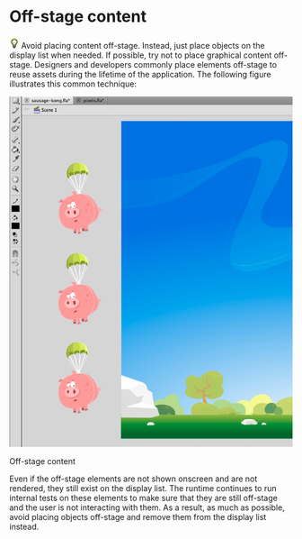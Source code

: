 # Off-stage content

![](../img/tip_help.png) Avoid placing content off-stage. Instead, just place
objects on the display list when needed. If possible, try not to place graphical
content off-stage. Designers and developers commonly place elements off-stage to
reuse assets during the lifetime of the application. The following figure
illustrates this common technique:

![](../img/or_offstage_elements_popup.png)

Off-stage content

Even if the off-stage elements are not shown onscreen and are not rendered, they
still exist on the display list. The runtime continues to run internal tests on
these elements to make sure that they are still off-stage and the user is not
interacting with them. As a result, as much as possible, avoid placing objects
off-stage and remove them from the display list instead.
